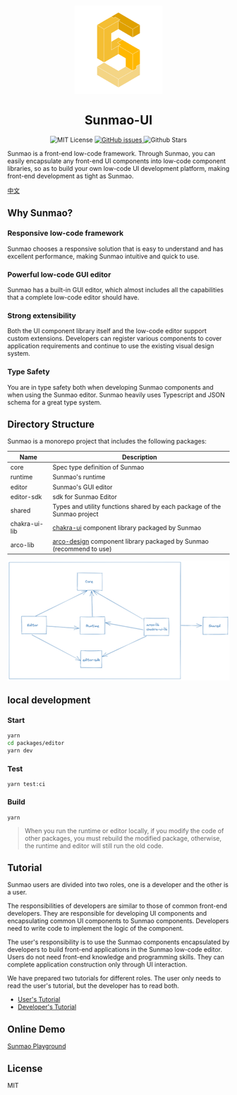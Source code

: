 <div align="center">
  <img src="./docs/images/logo.png" alt="logo" width="200"  />
</div>
<div align="center">
  <h1>Sunmao-UI</h1>
</div>

<p align="center">
  <img alt="MIT License" src="https://img.shields.io/github/license/webzard-io/sunmao-ui"/>
  <a href="https://github.com/webzard-io/sunmao-ui/issues">
    <img src="https://img.shields.io/github/issues/webzard-io/sunmao-ui" alt="GitHub issues">
  </a>
  <img alt="Github Stars" src="https://badgen.net/github/stars/webzard-io/sunmao-ui" />
</p>
Sunmao is a front-end low-code framework. Through Sunmao, you can easily encapsulate any front-end UI components into low-code component libraries, so as to build your own low-code UI development platform, making front-end development as tight as Sunmao.

[中文](./docs/zh/README.md)

## Why Sunmao?

### Responsive low-code framework

Sunmao chooses a responsive solution that is easy to understand and has excellent performance, making Sunmao intuitive and quick to use.

### Powerful low-code GUI editor

Sunmao has a built-in GUI editor, which almost includes all the capabilities that a complete low-code editor should have.

### Strong extensibility

Both the UI component library itself and the low-code editor support custom extensions. Developers can register various components to cover application requirements and continue to use the existing visual design system.

### Type Safety

You are in type safety both when developing Sunmao components and when using the Sunmao editor. Sunmao heavily uses Typescript and JSON schema for a great type system.

## Directory Structure

Sunmao is a monorepo project that includes the following packages:

| Name          | Description                                                                                 |
| ------------- | ------------------------------------------------------------------------------------------- |
| core          | Spec type definition of Sunmao                                                              |
| runtime       | Sunmao's runtime                                                                            |
| editor        | Sunmao's GUI editor                                                                         |
| editor-sdk    | sdk for Sunmao Editor                                                                       |
| shared        | Types and utility functions shared by each package of the Sunmao project                    |
| chakra-ui-lib | [chakra-ui](https://chakra-ui.com/) component library packaged by Sunmao                    |
| arco-lib      | [arco-design](https://arco.design/) component library packaged by Sunmao (recommend to use) |

![depend-graph](./docs/images/dependGraph.png)

## local development

### Start

```sh
yarn
cd packages/editor
yarn dev
```

### Test

```shell
yarn test:ci
```

### Build

```shell
yarn
```

> When you run the runtime or editor locally, if you modify the code of other packages, you must rebuild the modified package, otherwise, the runtime and editor will still run the old code.

## Tutorial

Sunmao users are divided into two roles, one is a developer and the other is a user.

The responsibilities of developers are similar to those of common front-end developers. They are responsible for developing UI components and encapsulating common UI components to Sunmao components. Developers need to write code to implement the logic of the component.

The user's responsibility is to use the Sunmao components encapsulated by developers to build front-end applications in the Sunmao low-code editor. Users do not need front-end knowledge and programming skills. They can complete application construction only through UI interaction.

We have prepared two tutorials for different roles. The user only needs to read the user's tutorial, but the developer has to read both.

- [User's Tutorial](./docs/zh/user.md)
- [Developer's Tutorial](./docs/zh/developer.md)

## Online Demo

[Sunmao Playground](https://sunmao-ui-cloud.vercel.app)

## License

MIT
